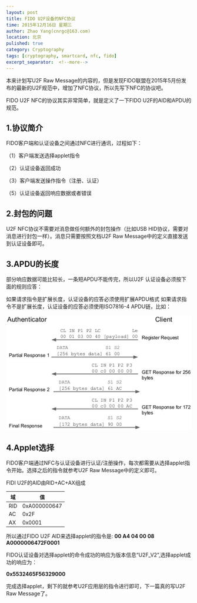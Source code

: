 ```yaml
---
layout: post
title: FIDO U2F设备的NFC协议
time: 2015年12月16日 星期三
author: Zhao Yang(cnrgc@163.com)
location: 北京
pulished: true
category: Cryptography
tags: [cryptography, smartcard, nfc, fido]
excerpt_separator:  <!--more-->
---
```


本来计划写U2F Raw Message的内容的，但是发现FIDO联盟在2015年5月份发布的最新的U2F规范中，增加了NFC协议，所以先写下NFC的协议吧。

FIDO U2F NFC的协议其实非常简单，就是定义了一下FIDO U2F的AID和APDU的规范。

<!--more-->

## 1.协议简介

FIDO客户端和认证设备之间通过NFC进行通讯，过程如下：

（1）客户端发送选择applet指令

（2）认证设备返回成功

（3）客户端发送操作指令（注册、认证）

（5）认证设备返回响应数据或者错误


## 2.封包的问题

U2F NFC协议不需要对消息做任何额外的封包操作（比如USB HID协议，需要对消息进行封包一样）。消息只需要按照文档U2F Raw Message中的定义直接发送到认证设备即可。


## 3.APDU的长度

部分响应数据可能比较长，一条短APDU不能传完，所以U2F 认证设备必须按下面的规则应答：

如果请求指令是扩展长度，认证设备的应答必须使用扩展APDU格式
如果请求指令不是扩展长度，认证设备的应答必须使用ISO7816-4 APDU链，比如：

![img](/assets/blog_image/2015/20151216001.jpg)

## 4.Applet选择

FIDO客户端通过NFC与认证设备进行认证/注册操作，每次都需要从选择applet指令开始。选择之后的指令就参考U2F Raw Message中的定义即可。

FIDI U2F的AID由RID+AC+AX组成

|域	|值|
|-|-|
|RID	|0xA000000647|
|AC	|0x2F|
|AX	|0x0001|
所以通过FIDO U2F AID来选择applet的指令是:
**00 A4 04 00 08 A0000006472F0001**

FIDO认证设备对选择applet的命令成功的响应为版本信息“U2F_V2”,选择applet成功的响应为：

**0x5532465F56329000**

完成选择applet，剩下的就参考U2F应用层的指令进行即可，下一篇真的写U2F Raw Message了。